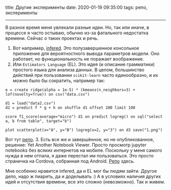 title: Другие эксперименты
date: 2020-01-19 09:35:00
tags: репо, эксперименты

---

В разное время меня увлекали разные идеи. Но, так или иначе, в процессе я часто остываю, обычно из-за фатального недостатка времени. Сейчас о таких проектах и речь.

1. Вот например, [infered](https://github.com/timeseries-ru/infered). Это полузавершенное консольное приложение для вероятностного вывода параметров модели. Оно работает, но функциональность не поражает воображение.
2. Или `Estimators Language` (EL). Это идея (и описание грамматики) простого языка для анализа данных. В целом, большинство действий при пользовании `scikit-learn` часто единообразно, и их можно было бы сократить, например так:

```
e = create ridge(alpha = 1e-5) * (kmeans(n_neighbors=3) + lof(novelty=True)) on csv("data.csv")

d1 = load("data2.csv")
d2 = predict f * g + h on shuffle d1 offset 200 limit 100

score f1_score(average="micro") d1 on predict logreg() on sql("select a, b from table", target="b")

plot scatterplot(x="A", y="B") logreg(x=2, y="3") on d3 save("1.png")
```

Вот тут [репо](https://github.com/timeseries-ru/EL).
3. Есть все же и завершённое, но не опубликованное, решение: Yet Another Notebook Viewer. Просто просмотр jupyter notebooks без всяких интернетов на мобиле. Поскольку у меня самого нужда в нем отпала, я даже перестал им пользоваться. Это просто страничка на Cordova, собранная под Android. [Репо](https://github.com/timeseries-ru/yanb) здесь.

Мне особенно нравится infered, да и EL мог бы людям зайти. Другое дело, надо ж пиарить, да и доделывать :) А в условиях наличия других идей и отсутствия времени, все это сложно (невозможно). Так и живем.